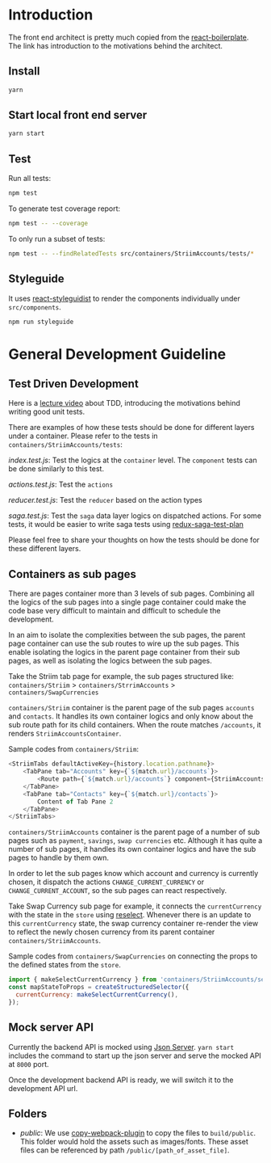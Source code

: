 # Introduction

The front end architect is pretty much copied from the [react-boilerplate](https://github.com/react-boilerplate/react-boilerplate/blob/master/docs/general/introduction.md). The link has introduction to the motivations behind the architect.

## Install

```bash
yarn
```

## Start local front end server

```bash
yarn start
```

## Test

Run all tests:
```bash
npm test
```

To generate test coverage report:

```bash
npm test -- --coverage
```

To only run a subset of tests:

```bash
npm test -- --findRelatedTests src/containers/StriimAccounts/tests/*
```

## Styleguide

It uses [react-styleguidist](https://github.com/styleguidist/react-styleguidist) to render the components individually under `src/components`.

```bash
npm run styleguide
```

# General Development Guideline

## Test Driven Development
Here is a [lecture video](https://www.infoq.com/presentations/testing-communication) about TDD, introducing the motivations behind writing good unit tests.

There are examples of how these tests should be done for different layers under a container. Please refer to the tests in `containers/StriimAccounts/tests`:

*index.test.js*: Test the logics at the `container` level. The `component` tests can be done similarly to this test.

*actions.test.js*: Test the `actions`

*reducer.test.js*: Test the `reducer` based on the action types

*saga.test.js*: Test the `saga` data layer logics on dispatched actions. For some tests, it would be easier to write saga tests using [redux-saga-test-plan](https://github.com/jfairbank/redux-saga-test-plan)

Please feel free to share your thoughts on how the tests should be done for these different layers.


## Containers as sub pages

There are pages container more than 3 levels of sub pages. Combining all the logics of the sub pages into a single page container could make the code base very difficult to maintain and difficult to schedule the development.

In an aim to isolate the complexities between the sub pages, the parent page container can use the sub routes to wire up the sub pages. This enable isolating the logics in the parent page container from their sub pages, as well as isolating the logics between the sub pages.

Take the Striim tab page for example, the sub pages structured like: `containers/Striim` > `containers/StrrimAccounts` > `containers/SwapCurrencies`

`containers/Striim` container is the parent page of the sub pages `accounts` and `contacts`. It  handles its own container logics and only know about the sub route path for its child containers. When the route matches `/accounts`, it renders `StriimAccountsContainer`.

Sample codes from `containers/Striim`:
```js
<StriimTabs defaultActiveKey={history.location.pathname}>
    <TabPane tab="Accounts" key={`${match.url}/accounts`}>
        <Route path={`${match.url}/accounts`} component={StriimAccountsContainer} />
    </TabPane>
    <TabPane tab="Contacts" key={`${match.url}/contacts`}>
        Content of Tab Pane 2
    </TabPane>
</StriimTabs>
```

`containers/StriimAccounts` container is the parent page of a number of sub pages such as `payment`, `savings`, `swap currencies` etc. Although it has quite a number of sub pages, it handles its own container logics and have the sub pages to handle by them own. 

In order to let the sub pages know which account and currency is currently chosen, it dispatch the actions `CHANGE_CURRENT_CURRENCY` or `CHANGE_CURRENT_ACCOUNT`, so the sub pages can react respectively.

Take Swap Currency sub page for example, it connects the `currentCurrency` with the state in the  `store` using [reselect](https://github.com/reduxjs/reselect). Whenever there is an update to this `currentCurrency` state, the swap currency container re-render the view to reflect the newly chosen currency from its parent container `containers/StriimAccounts`.


Sample codes from `containers/SwapCurrencies` on connecting the props to the defined states from the `store`.
```js
import { makeSelectCurrentCurrency } from 'containers/StriimAccounts/selectors';
const mapStateToProps = createStructuredSelector({
  currentCurrency: makeSelectCurrentCurrency(),
});
```

## Mock server API

Currently the backend API is mocked using [Json Server](https://github.com/typicode/json-server). `yarn start` includes the command to start up the json server and serve the mocked API at `8000` port.

Once the development backend API is ready, we will switch it to the development API url.

## Folders
 - *public*: We use [copy-webpack-plugin](https://github.com/webpack-contrib/copy-webpack-plugin) to copy the files to `build/public`. This folder would hold the assets such as images/fonts. These asset files can be referenced by path `/public/[path_of_asset_file]`.